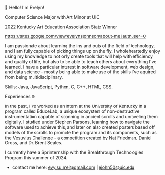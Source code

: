 👋 Hello! I'm Evelyn!

Computer Science Major with Art Minor at UIC

2022 Kentucky Art Education Association State Winner

https://sites.google.com/view/evelynsjohnson/about-me?authuser=0

I am passionate about learning the ins and outs of the field of technology, and I am fully capable of picking things up on the fly. I wholeheartedly enjoy using my knowledge to not only create tools that will help with efficiency and quality of life, but also to be able to teach others about everything I've learned. I have a particular interest in software development, web design, and data science - mostly being able to make use of the skills I've aquired from being multidisciplinary.

Skills: Java, JavaScript, Python, C, C++, HTML, CSS.


Experiences 🌐

In the past, I've worked as an intern at the University of Kentucky in a program called EduceLab, a unique ecosystem of non-destructive instrumentation capable of scanning in ancient scrolls and unraveling them digitally. I studied under Stephen Parsons, learning how to navigate the software used to achieve this, and later on also created posters based off models of the scrolls to promote the program and its components, such as the Vesuvius Challenge - a competition created by Nat Friedman, Daniel Gross, and Dr. Brent Seales.

I currently have a Sprinternship with the Breakthrough Technologies Program this summer of 2024.

- contact me here: evy.su.mei@gmail.com | ejohn50@uic.edu
